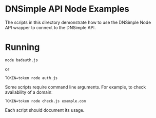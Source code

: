 # DNSimple API Node Examples

The scripts in this directory demonstrate how to use the DNSimple Node API wrapper to connect to the DNSimple API.

# Running

```
node badauth.js
```

or

```
TOKEN=token node auth.js
```

Some scripts require command line arguments. For example, to check availability of a domain:

```
TOKEN=token node check.js example.com
```

Each script should document its usage.

